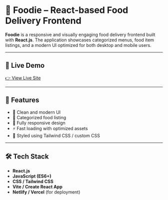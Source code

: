 # 🍴 Foodie – React-based Food Delivery Frontend

**Foodie** is a responsive and visually engaging food delivery frontend built with **React.js**. The application showcases categorized menus, food item listings, and a modern UI optimized for both desktop and mobile users.

---

## 🔗 Live Demo

[👉 View Live Site](https://food-delivery-app-three-sigma.vercel.app/)

---

## 🚀 Features

- 🍕 Clean and modern UI
- 🍱 Categorized food listing
- 📱 Fully responsive design
- ⚡ Fast loading with optimized assets
- 🎨 Styled using Tailwind CSS / custom CSS

---

## 🛠️ Tech Stack

- **React.js**
- **JavaScript (ES6+)**
- **CSS / Tailwind CSS**
- **Vite / Create React App**
- **Netlify / Vercel** (for deployment)




